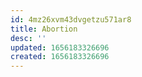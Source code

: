 ```yaml
---
id: 4mz26xvm43dvgetzu571ar8
title: Abortion
desc: ''
updated: 1656183326696
created: 1656183326696
---
```


